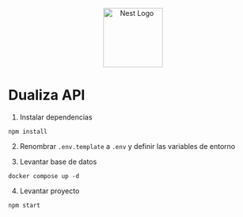 <p align="center">
  <a href="http://nestjs.com/" target="blank"><img src="https://nestjs.com/img/logo-small.svg" width="120" alt="Nest Logo" /></a>
</p>

# Dualiza API

1. Instalar dependencias

```
npm install
```

2. Renombrar `.env.template` a `.env` y definir las variables de entorno

3. Levantar base de datos

```
docker compose up -d
```

4. Levantar proyecto

```
npm start
```
